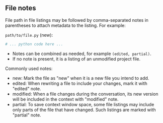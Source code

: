## File notes

File path in file listings may be followed by comma-separated notes in parentheses to attach metadata to the listing. For example:

`path/to/file.py` (new):

```python
# ... python code here ...
```

- Notes can be combined as needed, for example `(edited, partial)`.
- If no note is present, it is a listing of an unmodified project file.

Commonly used notes:

- new: Mark the file as "new" when it is a new file you intend to add.
- edited: When rewriting a file to include your changes, mark it with "edited" note.
- modified: When a file changes during the conversation, its new version will be included in the context with "modified" note.
- partial: To save context window space, some file listings may include only parts of the file that have changed. Such listings are marked with "partial" note.

